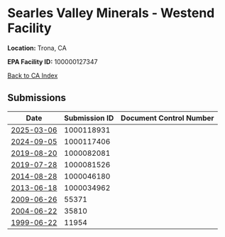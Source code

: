 # Searles Valley Minerals - Westend Facility

**Location:** Trona, CA

**EPA Facility ID:** 100000127347

[Back to CA Index](../../index.md)

## Submissions

| Date | Submission ID | Document Control Number |
|------|--------------|-------------------------|
| [2025-03-06](submissions/1000118931.md) | 1000118931 |  |
| [2024-09-05](submissions/1000117406.md) | 1000117406 |  |
| [2019-08-20](submissions/1000082081.md) | 1000082081 |  |
| [2019-07-28](submissions/1000081526.md) | 1000081526 |  |
| [2014-08-28](submissions/1000046180.md) | 1000046180 |  |
| [2013-06-18](submissions/1000034962.md) | 1000034962 |  |
| [2009-06-26](submissions/55371.md) | 55371 |  |
| [2004-06-22](submissions/35810.md) | 35810 |  |
| [1999-06-22](submissions/11954.md) | 11954 |  |
